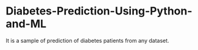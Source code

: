 # Diabetes-Prediction-Using-Python-and-ML
It is a sample of prediction of diabetes patients from any dataset.
